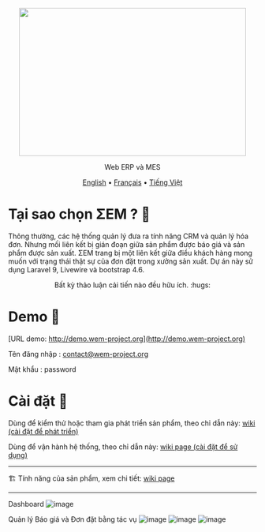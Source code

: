 <p align="center">
  <img width="460" height="300" src="https://user-images.githubusercontent.com/75578469/127404015-3706b77f-dea3-4acb-a722-06f483de95a9.png">
</p>

<p align="center">Web ERP và MES</p>

<p align="center">
  <a href="https://github.com/SMEWebify/WebErpMesv2/blob/WEM-2.0/README.md">English</a> •
  <a href="https://github.com/SMEWebify/WebErpMesv2/blob/WEM-2.0/docs/README.fr.md">Français</a> •
  <a href="https://github.com/SMEWebify/WebErpMesv2/blob/WEM-2.0/docs/README.vi.md">Tiếng Việt</a>
</p>

# Tại sao chọn ΣEM ? :monocle_face:

Thông thường, các hệ thống quản lý đưa ra tính năng CRM và quản lý hóa đơn. Nhưng mối liên kết bị gián đoạn giữa sản phẩm được báo giá và sản phẩm được sản xuất. ΣEM trang bị một liên kết giữa điều khách hàng mong muốn với trạng thái thật sự của đơn đặt trong xưởng sản xuất. Dự án này sử dụng Laravel 9, Livewire và bootstrap 4.6.

<p align="center">Bất kỳ thảo luận cải tiến nào đều hữu ích. :hugs:</p>

# Demo :eyes:

[URL demo: http://demo.wem-project.org](http://demo.wem-project.org) 

Tên đăng nhập : contact@wem-project.org

Mật khẩu : password

# Cài đặt :construction_worker:
Dùng để kiểm thử hoặc tham gia phát triển sản phẩm, theo chỉ dẫn này: [wiki (cài đặt để phát triển)](https://github.com/SMEWebify/WebErpMesv2/wiki/Installation-Steps-(for-dev))

Dùng để vận hành hệ thống, theo chỉ dẫn này:  [wiki page (cài đặt để sử dụng)](https://github.com/SMEWebify/WebErpMesv2/wiki/Installation-Steps-(for-production))

-----------------

:building_construction: Tính năng của sản phẩm, xem chi tiết: [wiki page](https://github.com/SMEWebify/WebErpMesv2/wiki/Features)
  
-----------------
Dashboard
![image](https://github.com/SMEWebify/WebErpMesv2/assets/75578469/07840f20-081d-47d3-b892-14f86b5ecc44)

Quản lý Báo giá và Đơn đặt bằng tác vụ
![image](https://user-images.githubusercontent.com/75578469/164035570-33da9040-7df4-4551-bb69-7ec88e80673b.png)
![image](https://user-images.githubusercontent.com/75578469/164035711-504ac598-9385-486b-98f0-87a6a0a3b24a.png)
![image](https://user-images.githubusercontent.com/75578469/177055327-68b3ba66-163d-4838-9ced-e1c6944ecbd1.png)




